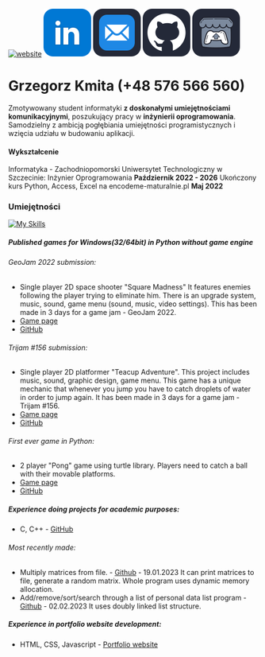   [![website](https://raw.githubusercontent.com/Jirafey/grzegorzkmita.com/main/icon/icon3.png)](https://grzegorzkmita.com) [![linkedin](https://raw.githubusercontent.com/Jirafey/Jirafey/36d88da2328b253eb5e1a7813d9926d546282e6d/images/linkedin-48.svg)](https://www.linkedin.com/in/grzegorzkmita) [![email](https://raw.githubusercontent.com/Jirafey/Jirafey/45ddf46127a9ad7f5a6082d4b0d2964e1c7ba6ad/images/mail-48.svg)](mailto:grzegorzkmita@tuta.io) [![github](https://raw.githubusercontent.com/Jirafey/Jirafey/45ddf46127a9ad7f5a6082d4b0d2964e1c7ba6ad/images/github-48.svg)](https://github.com/Jirafey) [![itch.io](https://raw.githubusercontent.com/Jirafey/Jirafey/45ddf46127a9ad7f5a6082d4b0d2964e1c7ba6ad/images/itch-48.svg)](https://jirafey.itch.io/)
   #  **Grzegorz Kmita** (+48 576 566 560)

Zmotywowany student informatyki **z doskonałymi umiejętnościami komunikacyjnymi**, poszukujący pracy w **inżynierii oprogramowania**. Samodzielny z ambicją pogłębiania umiejętności programistycznych i wzięcia udziału w budowaniu aplikacji.
#### **Wykształcenie**
Informatyka - Zachodniopomorski Uniwersytet Technologiczny w Szczecinie:
Inżynier Oprogramowania **Październik 2022 - 2026**
Ukończony kurs Python, Access, Excel na encodeme-maturalnie.pl **Maj 2022**

### Umiejętności
[![My Skills](https://skillicons.dev/icons?i=git,vercel,stackoverflow,vscode,unity,python,c,cpp,html,css,javascript,discord,matlab)](https://github.com/Jirafey)

##### **Published games for Windows(32/64bit) in Python without game engine**
###### GeoJam 2022 submission:
* Single player 2D space shooter "Square Madness"
It features enemies following the player trying to eliminate him. There is an upgrade system, music, sound, game menu (sound, music, video settings).
This has been made in 3 days for a game jam - GeoJam 2022.
* [Game page](https://jirafey.itch.io/Square-Madness)
* [GitHub](https://github.com/Jirafey/Square-Madness)
######  Trijam #156 submission:
* Single player 2D platformer "Teacup Adventure". This project includes music, sound, graphic design, game menu. 
This game has a unique mechanic that whenever you jump you have to catch droplets of water in order to jump again.
It has been made in 3 days for a game jam - Trijam #156. 
* [Game page](https://jirafey.itch.io/Teacup-Adventure)
* [GitHub](https://github.com/Jirafey/Teacup-Adventure)
###### First ever game in Python:
* 2 player "Pong" game using turtle library.
Players need to catch a ball with their movable platforms.
* [Game page](https://jirafey.itch.io/pong)
* [GitHub](https://github.com/Jirafey/pong)

##### Experience doing projects for academic purposes: 
* C, C++ - [GitHub](https://github.com/Jirafey/Computer-Science)
###### Most recently made:
- Multiply matrices from file. - [Github](https://github.com/Jirafey/Computer-Science/blob/main/Semester-1/C/projects/labs/lab10-11/README.md) -  19.01.2023 
It can print matrices to file, generate a random matrix. Whole program uses dynamic memory allocation.
- Add/remove/sort/search through a list of personal data list program - [Github](https://github.com/Jirafey/Computer-Science/blob/main/Semester-1/C/projects/list/doubly_linked_list_managment.c) - 02.02.2023
It uses doubly linked list structure. 

##### Experience in portfolio website development:
* HTML, CSS, Javascript - [Portfolio website](https://grzegorzkmita.com)

 
